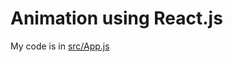 # Animation using React.js

My code is in [src/App.js](https://github.com/naokeyn/ReactPractice03/blob/master/src/App.js)
